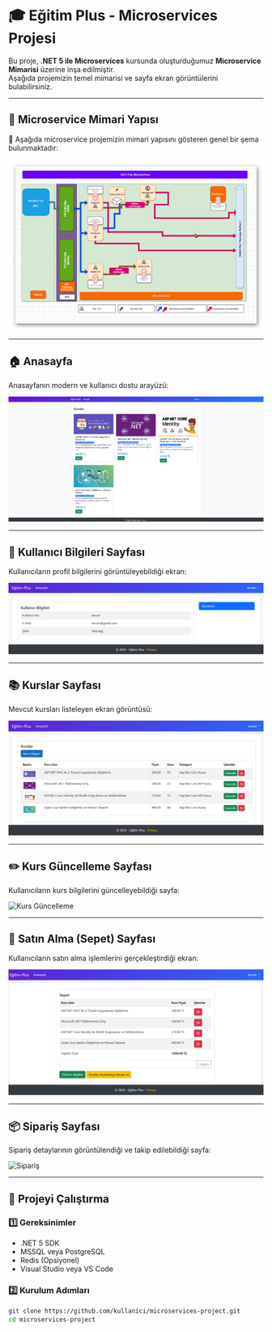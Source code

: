 # 🎓 Eğitim Plus - Microservices Projesi  

Bu proje, **.NET 5 ile Microservices** kursunda oluşturduğumuz **Microservice Mimarisi** üzerine inşa edilmiştir.  
Aşağıda projemizin temel mimarisi ve sayfa ekran görüntülerini bulabilirsiniz.  

---

## 📌 Microservice Mimari Yapısı  

🔹 Aşağıda microservice projemizin mimari yapısını gösteren genel bir şema bulunmaktadır:  

![Microservice Mimari](./SolutionItems/udemy-roadmap.png)  

---

## 🏠 **Anasayfa**  

Anasayfanın modern ve kullanıcı dostu arayüzü:  

![Anasayfa](./SolutionItems/anasayfa.png)  

---

## 👤 **Kullanıcı Bilgileri Sayfası**  

Kullanıcıların profil bilgilerini görüntüleyebildiği ekran:  

![Kullanıcı Bilgileri](./SolutionItems/kullanıcı-bilgi.png)  

---

## 📚 **Kurslar Sayfası**  

Mevcut kursları listeleyen ekran görüntüsü:  

![Kurslar](./SolutionItems/kurslar.png)  

---

## ✏️ **Kurs Güncelleme Sayfası**  

Kullanıcıların kurs bilgilerini güncelleyebildiği sayfa:  

![Kurs Güncelleme](./SolutionItems/kurs-güncelleme.png)  

---

## 🛒 **Satın Alma (Sepet) Sayfası**  

Kullanıcıların satın alma işlemlerini gerçekleştirdiği ekran:  

![Sepet](./SolutionItems/sepet.png)  

---

## 📦 **Sipariş Sayfası**  

Sipariş detaylarının görüntülendiği ve takip edilebildiği sayfa:  

![Sipariş](./SolutionItems/sipariş.png)  

---

## 🚀 **Projeyi Çalıştırma**  

### 1️⃣ **Gereksinimler**  
   - .NET 5 SDK  
   - MSSQL veya PostgreSQL  
   - Redis (Opsiyonel)  
   - Visual Studio veya VS Code  

### 2️⃣ **Kurulum Adımları**  
   ```sh
   git clone https://github.com/kullanici/microservices-project.git
   cd microservices-project
